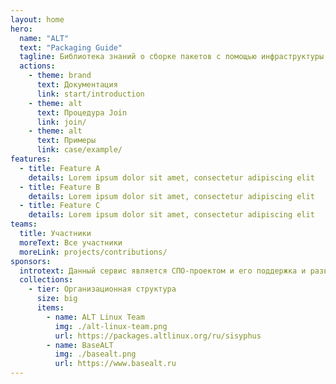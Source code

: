```yaml
---
layout: home
hero:
  name: "ALT"
  text: "Packaging Guide"
  tagline: Библиотека знаний о сборке пакетов с помощью инфраструктуры операционных систем семейства «Альт»
  actions:
    - theme: brand
      text: Документация
      link: start/introduction
    - theme: alt
      text: Процедура Join
      link: join/
    - theme: alt
      text: Примеры
      link: case/example/
features:
  - title: Feature A
    details: Lorem ipsum dolor sit amet, consectetur adipiscing elit
  - title: Feature B
    details: Lorem ipsum dolor sit amet, consectetur adipiscing elit
  - title: Feature C
    details: Lorem ipsum dolor sit amet, consectetur adipiscing elit
teams:
  title: Участники
  moreText: Все участники
  moreLink: projects/contributions/
sponsors:
  introtext: Данный сервис является СПО-проектом и его поддержка и развитие зависит только от нашей совместной активности.
  collections:
    - tier: Организационная структура
      size: big
      items:
        - name: ALT Linux Team
          img: ./alt-linux-team.png
          url: https://packages.altlinux.org/ru/sisyphus
        - name: BaseALT
          img: ./basealt.png
          url: https://www.basealt.ru
---
```

